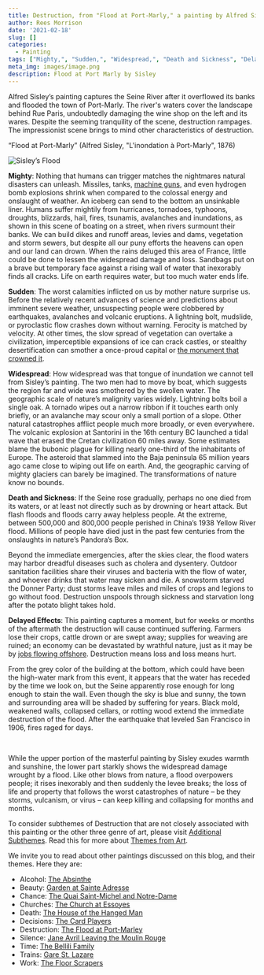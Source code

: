 ```yaml
---
title: Destruction, from "Flood at Port-Marly," a painting by Alfred Sisley
author: Rees Morrison
date: '2021-02-18'
slug: []
categories:
  - Painting
tags: ["Mighty,", "Sudden,", "Widespread,", "Death and Sickness", "Delayed Effects",]
meta_img: images/image.png
description: Flood at Port Marly by Sisley
---
```


Alfred Sisley’s painting captures the Seine River after it overflowed its banks and flooded the town of Port-Marly.  The river's waters cover the landscape behind Rue Paris, undoubtedly damaging the wine shop on the left and its wares.  Despite the seeming tranquility of the scene, destruction rampages.  The impressionist scene brings to mind other characteristics of destruction.

<!--more-->

“Flood at Port-Marly” (Alfred Sisley, "L'inondation à Port-Marly", 1876)
 
![Sisley’s Flood](/media/DestructionFlood.png)

**Mighty**:  Nothing that humans can trigger matches the nightmares natural disasters can unleash.  Missiles, tanks, [machine guns](https://themesfromart.com/blog/2021-02-18-destruction-saving-private-ryan-a-movie-by-steven-spielberg/destructionsaving/), and even hydrogen bomb explosions shrink when compared to the colossal energy and onslaught of weather.  An iceberg can send to the bottom an unsinkable liner.   Humans suffer mightily from hurricanes, tornadoes, typhoons, droughts, blizzards, hail, fires, tsunamis, avalanches and inundations, as shown in this scene of boating on a street, when rivers surmount their banks.  We can build dikes and runoff areas, levies and dams, vegetation and storm sewers, but despite all our puny efforts the heavens can open and our land can drown.  When the rains deluged this area of France, little could be done to lessen the widespread damage and loss. Sandbags put on a brave but temporary face against a rising wall of water that inexorably finds all cracks. Life on earth requires water, but too much water ends life. 

**Sudden**:  The worst calamities inflicted on us by mother nature surprise us. Before the relatively recent advances of science and predictions about imminent severe weather, unsuspecting people were clobbered by earthquakes, avalanches and volcanic eruptions.  A lightning bolt, mudslide, or pyroclastic flow crashes down without warning.  Ferocity is matched by velocity.  At other times, the slow spread of vegetation can overtake a civilization, imperceptible expansions of ice can crack castles, or stealthy desertification can smother a once-proud capital or [the monument that crowned it](https://themesfromart.com/blog/2021-02-18-destruction-ozymandias-a-poem-by-percy-bysshe-shelley/destructoz/).

**Widespread**:  How widespread was that tongue of inundation we cannot tell from Sisley’s painting.  The two men had to move by boat, which suggests the region far and wide was smothered by the swollen water.  The geographic scale of nature’s malignity varies widely.  Lightning bolts boil a single oak.  A tornado wipes out a narrow ribbon if it touches earth only briefly, or an avalanche may scour only a small portion of a slope.  Other natural catastrophes afflict people much more broadly, or even everywhere.  The volcanic explosion at Santorini in the 16th century BC launched a tidal wave that erased the Cretan civilization 60 miles away.  Some estimates blame the bubonic plague for killing nearly one-third of the inhabitants of Europe.  The asteroid that slammed into the Baja peninsula 65 million years ago came close to wiping out life on earth.   And, the geographic carving of mighty glaciers can barely be imagined.  The transformations of nature know no bounds.

**Death and Sickness**: If the Seine rose gradually, perhaps no one died from its waters, or at least not directly such as by drowning or heart attack.  But flash floods and floods carry away helpless people.  At the extreme, between 500,000 and 800,000 people perished in China’s 1938 Yellow River flood.  Millions of people have died just in the past few centuries from the onslaughts in nature’s Pandora’s Box.

Beyond the immediate emergencies, after the skies clear, the flood waters may harbor dreadful diseases such as cholera and dysentery.  Outdoor sanitation facilities share their viruses and bacteria with the flow of water, and whoever drinks that water may sicken and die.   A snowstorm starved the Donner Party; dust storms leave miles and miles of crops and legions to go without food.  Destruction unspools through sickness and starvation long after the potato blight takes hold.
	
**Delayed Effects**:  This painting captures a moment, but for weeks or months of the aftermath the destruction will cause continued suffering.  Farmers lose their crops, cattle drown or are swept away; supplies for weaving are ruined; an economy can be devastated by wrathful nature, just as it may be by [jobs flowing offshore](https://themesfromart.com/blog/2021-02-18-destruction-from-my-hometown-a-rock-ballad-by-bruce-springsteen/destructhometown/).  Destruction means loss and loss means hurt.   

From the grey color of the building at the bottom, which could have been the high-water mark from this event, it appears that the water has receded by the time we look on, but the Seine apparently rose enough for long enough to stain the wall.  Even though the sky is blue and sunny, the town and surrounding area will be shaded by suffering for years.  Black mold, weakened walls, collapsed cellars, or rotting wood extend the immediate destruction of the flood.   After the earthquake that leveled San Francisco in 1906, fires raged for days.

&nbsp;

While the upper portion of the masterful painting by Sisley exudes warmth and sunshine, the lower part starkly shows the widespread damage wrought by a flood.   Like other blows from nature, a flood overpowers people; it rises inexorably and then suddenly the levee breaks; the loss of life and property that follows the worst catastrophes of nature – be they storms, vulcanism, or virus – can keep killing and collapsing for months and months.  

To consider subthemes of Destruction that are not closely associated with this painting or the other three genre of art, please visit [Additional Subthemes](https://themesfromart.com/post/2021-02-18-destruction-a-wider-angle/destructionwide/).  Read this for more about [Themes from Art](http://bit.ly/3sRXopI). 

We invite you to read about other paintings discussed on this blog, and their themes.  Here they are: 

* Alcohol: [The Absinthe](https://themesfromart.com/post/2021-02-03-alcohol-absinthe-degas/alcoholabsinthedegas/)
* Beauty: [Garden at Sainte Adresse](https://themesfromart.com/post/2021-04-21-beauty-garden-at-sainte-adresse-from-a-painting-by-claude-monet/beautystadress/)
* Chance: [The Quai Saint-Michel and Notre-Dame](http://localhost:4321/post/2021-03-14-chancechurch/chancechurch/)
* Churches: [The Church at Essoyes](https://themesfromart.com/post/2021-05-21-churches-from-the-church-at-essoyes-a-painting-by-pierre-auguste-renoir/churchesrenoir/)  
* Death: [The House of the Hanged Man](https://themesfromart.com/post/2021-05-03-death-from-house-of-the-hanged-man-a-painting-by-paul-cezanne/deathhanged/)
* Decisions: [The Card Players](https://themesfromart.com/post/2021-02-08-decisions-the-card-players-a-painting-by-paul-cezanne/decisionscardplayerscezanne/)
* Destruction: [The Flood at Port-Marley](https://themesfromart.com/post/2021-02-18-destruction-from-flood-at-port-marly-a-painting-by-alfred-sisley/destructionflood/)
* Silence: [Jane Avril Leaving the Moulin Rouge](https://themesfromart.com/post/silenceavril/)
* Time:	[The Bellili Family](https://themesfromart.com/post/2021-03-08-time-from-the-bellili-family-by-edgar-degas/timebellili/)
* Trains: [Gare St. Lazare](https://themesfromart.com/post/2021-05-10-trainslazare/trainslazare/)     
* Work:	 [The Floor Scrapers](https://themesfromart.com/post/2021-02-26-workscrapers/workscrapers/)

